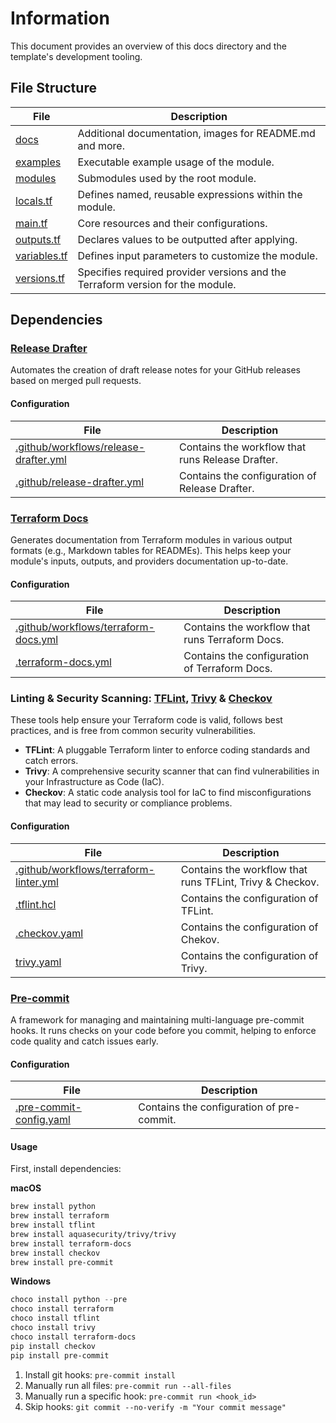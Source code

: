 # Information
This document provides an overview of this docs directory and the template's development tooling.

## File Structure
| File | Description |
|--|--|
| [docs](./docs) | Additional documentation, images for README.md and more. |
| [examples](./examples) | Executable example usage of the module. |
| [modules](./modules) | Submodules used by the root module. |
| [locals.tf](./locals.tf) | Defines named, reusable expressions within the module. |
| [main.tf](./main.tf) | Core resources and their configurations. |
| [outputs.tf](./outputs.tf) | Declares values to be outputted after applying. |
| [variables.tf](./variables.tf) | Defines input parameters to customize the module. |
| [versions.tf](./versions.tf) | Specifies required provider versions and the Terraform version for the module. |

## Dependencies
### [Release Drafter](https://github.com/release-drafter/release-drafter)
Automates the creation of draft release notes for your GitHub releases based on merged pull requests.

#### Configuration
| File | Description |
|--|--|
| [.github/workflows/release-drafter.yml](./.github/workflows/release-drafter.yml) | Contains the workflow that runs Release Drafter. |
| [.github/release-drafter.yml](./.github/release-drafter.yml) | Contains the configuration of Release Drafter. |

### [Terraform Docs](https://github.com/terraform-docs/terraform-docs/?tab=readme-ov-file)
Generates documentation from Terraform modules in various output formats (e.g., Markdown tables for READMEs). This helps keep your module's inputs, outputs, and providers documentation up-to-date.

#### Configuration
| File | Description |
|--|--|
| [.github/workflows/terraform-docs.yml](./.github/workflows/terraform-docs.yml) | Contains the workflow that runs Terraform Docs. |
| [.terraform-docs.yml](./.terraform-docs.yml) | Contains the configuration of Terraform Docs. |

### Linting & Security Scanning: [TFLint](https://github.com/terraform-linters/tflint), [Trivy](https://github.com/aquasecurity/trivy) & [Checkov](https://github.com/bridgecrewio/checkov)
These tools help ensure your Terraform code is valid, follows best practices, and is free from common security vulnerabilities.
* **TFLint**: A pluggable Terraform linter to enforce coding standards and catch errors.
* **Trivy**: A comprehensive security scanner that can find vulnerabilities in your Infrastructure as Code (IaC).
* **Checkov**: A static code analysis tool for IaC to find misconfigurations that may lead to security or compliance problems.

#### Configuration
| File | Description |
|--|--|
| [.github/workflows/terraform-linter.yml](./.github/workflows/terraform-docs.yml) | Contains the workflow that runs TFLint, Trivy & Checkov. |
| [.tflint.hcl](./.tflint.hcl) | Contains the configuration of TFLint. |
| [.checkov.yaml](./.checkov.yaml) | Contains the configuration of Chekov. |
| [trivy.yaml](./trivy.yaml) | Contains the configuration of Trivy. |

### [Pre-commit](https://github.com/pre-commit/pre-commit)
A framework for managing and maintaining multi-language pre-commit hooks. It runs checks on your code before you commit, helping to enforce code quality and catch issues early.

#### Configuration
| File | Description |
|--|--|
| [.pre-commit-config.yaml](./.pre-commit-config.yaml) | Contains the configuration of pre-commit. |

#### Usage
First, install dependencies:

**macOS**
```bash
brew install python
brew install terraform
brew install tflint
brew install aquasecurity/trivy/trivy
brew install terraform-docs
brew install checkov
brew install pre-commit
```

**Windows**
```powershell
choco install python --pre 
choco install terraform
choco install tflint
choco install trivy
choco install terraform-docs
pip install checkov
pip install pre-commit
```

1. Install git hooks: `pre-commit install`
1. Manually run all files: `pre-commit run --all-files`
1. Manually run a specific hook: `pre-commit run <hook_id>`
1. Skip hooks: `git commit --no-verify -m "Your commit message"`
